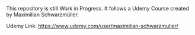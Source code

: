 This repository is still Work in Progress. It follows a Udemy Course created by Maximilian Schwarzmüller.

Udemy Link: https://www.udemy.com/user/maximilian-schwarzmuller/


